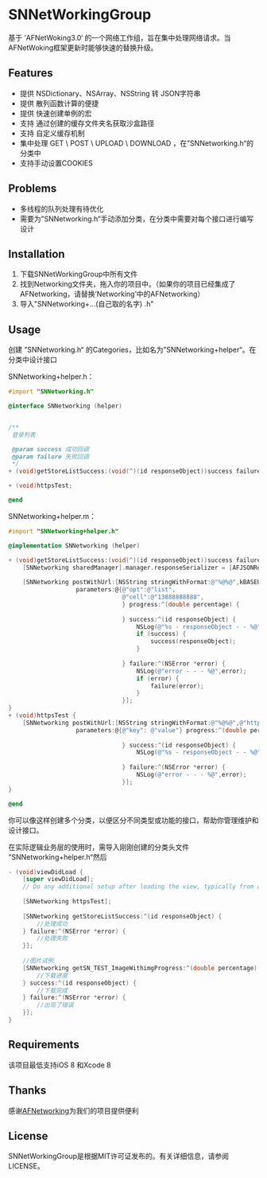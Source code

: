 # SNNetWorkingGroup
基于 ’AFNetWoking3.0‘ 的一个网络工作组，旨在集中处理网络请求。当AFNetWoking框架更新时能够快速的替换升级。

## Features

- 提供 NSDictionary、NSArray、NSString 转 JSON字符串
- 提供 散列函数计算的便捷
- 提供 快速创建单例的宏
- 支持 通过创建的缓存文件夹名获取沙盒路径
- 支持 自定义缓存机制
- 集中处理 GET \ POST \ UPLOAD \ DOWNLOAD ，在”SNNetworking.h“的分类中
- 支持手动设置COOKIES

## Problems

- 多线程的队列处理有待优化
- 需要为”SNNetworking.h“手动添加分类，在分类中需要对每个接口进行编写设计

## Installation

1. 下载SNNetWorkingGroup中所有文件
2. 找到Networking文件夹，拖入你的项目中。（如果你的项目已经集成了AFNetworking，请替换‘Networking’中的AFNetworking）
3. 导入"SNNetworking+...(自己取的名字) .h"

## Usage

创建 ”SNNetworking.h“ 的Categories，比如名为”SNNetworking+helper“。在分类中设计接口

SNNetworking+helper.h：

```objective-c
#import "SNNetworking.h"

@interface SNNetworking (helper)


/**
 登录列表

 @param success 成功回调
 @param failure 失败回调
 */
+ (void)getStoreListSuccess:(void(^)(id responseObject))success failure:(void(^)(NSError * error))failure;

+ (void)httpsTest;

@end
```

SNNetworking+helper.m：

```objective-c
#import "SNNetworking+helper.h"

@implementation SNNetworking (helper)

+ (void)getStoreListSuccess:(void(^)(id responseObject))success failure:(void(^)(NSError * error))failure {
    [SNNetworking sharedManager].manager.responseSerializer = [AFJSONResponseSerializer serializer];
    
    [SNNetworking postWithUrl:[NSString stringWithFormat:@"%@%@",kBASEURL,@"store/getStoreList.data"]
                   parameters:@{@"opt":@"list",
                                @"cell":@"13888888888",
                                } progress:^(double percentage) {
                                    
                                } success:^(id responseObject) {
                                    NSLog(@"%s - responseObject - - %@",__func__,SNString(@"%@",responseObject));
                                    if (success) {
                                        success(responseObject);
                                    }
                                    
                                } failure:^(NSError *error) {
                                    NSLog(@"error - - - %@",error);
                                    if (error) {
                                        failure(error);
                                    }
                                }];
}
+ (void)httpsTest {
    [SNNetworking postWithUrl:[NSString stringWithFormat:@"%@%@",@"https://httpbin.org/",@"post"]
                   parameters:@{@"key": @"value"} progress:^(double percentage) {
                                    
                                } success:^(id responseObject) {
                                    NSLog(@"%s - responseObject - - %@",__func__,SNString(@"%@",responseObject));
                                    
                                } failure:^(NSError *error) {
                                    NSLog(@"error - - - %@",error);
                                }];
}

@end
```

你可以像这样创建多个分类，以便区分不同类型或功能的接口，帮助你管理维护和设计接口。

在实际逻辑业务层的使用时，需导入刚刚创建的分类头文件 ”SNNetworking+helper.h“然后

```objective-c
- (void)viewDidLoad {
    [super viewDidLoad];
    // Do any additional setup after loading the view, typically from a nib.
    
    [SNNetworking httpsTest];
    
    [SNNetworking getStoreListSuccess:^(id responseObject) {
        //处理成功
    } failure:^(NSError *error) {
        //处理失败
    }];
    
    //图片试例
    [SNNetworking getSN_TEST_ImageWithimgProgress:^(double percentage) {
        //下载进度
    } success:^(id responseObject) {
        //下载完成
    } failure:^(NSError *error) {
        //出现了错误
    }];
}
```



## Requirements

该项目最低支持iOS 8 和Xcode 8

## Thanks

感谢[AFNetworking](https://github.com/AFNetworking/AFNetworking)为我们的项目提供便利

## License

SNNetWorkingGroup是根据MIT许可证发布的。有关详细信息，请参阅LICENSE。